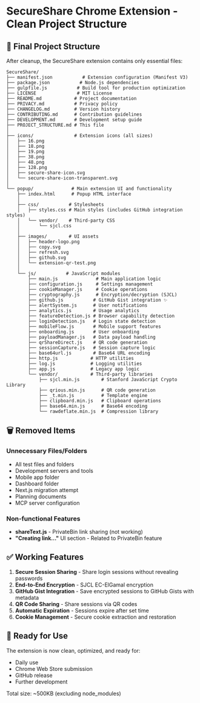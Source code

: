 # SecureShare Chrome Extension - Clean Project Structure

## 📁 Final Project Structure

After cleanup, the SecureShare extension contains only essential files:

```
SecureShare/
├── manifest.json           # Extension configuration (Manifest V3)
├── package.json           # Node.js dependencies
├── gulpfile.js           # Build tool for production optimization
├── LICENSE               # MIT License
├── README.md            # Project documentation
├── PRIVACY.md           # Privacy policy
├── CHANGELOG.md         # Version history
├── CONTRIBUTING.md      # Contribution guidelines
├── DEVELOPMENT.md       # Development setup guide
├── PROJECT_STRUCTURE.md # This file
│
├── icons/               # Extension icons (all sizes)
│   ├── 16.png
│   ├── 18.png
│   ├── 19.png
│   ├── 38.png
│   ├── 48.png
│   ├── 128.png
│   ├── secure-share-icon.svg
│   └── secure-share-icon-transparent.svg
│
└── popup/              # Main extension UI and functionality
    ├── index.html      # Popup HTML interface
    │
    ├── css/           # Stylesheets
    │   ├── styles.css # Main styles (includes GitHub integration styles)
    │   └── vendor/    # Third-party CSS
    │       └── sjcl.css
    │
    ├── images/        # UI assets
    │   ├── header-logo.png
    │   ├── copy.svg
    │   ├── refresh.svg
    │   ├── github.svg
    │   └── extension-qr-test.png
    │
    └── js/           # JavaScript modules
        ├── main.js              # Main application logic
        ├── configuration.js     # Settings management
        ├── cookieManager.js     # Cookie operations
        ├── cryptography.js      # Encryption/decryption (SJCL)
        ├── github.js           # GitHub Gist integration ✨
        ├── alertSystem.js      # User notifications
        ├── analytics.js        # Usage analytics
        ├── featureDetection.js # Browser capability detection
        ├── loginDetection.js   # Login state detection
        ├── mobileFlow.js       # Mobile support features
        ├── onboarding.js       # User onboarding
        ├── payloadManager.js   # Data payload handling
        ├── qrShareDirect.js    # QR code generation
        ├── sessionCapture.js   # Session capture logic
        ├── base64url.js        # Base64 URL encoding
        ├── http.js            # HTTP utilities
        ├── log.js             # Logging utilities
        ├── app.js             # Legacy app logic
        └── vendor/            # Third-party libraries
            ├── sjcl.min.js        # Stanford JavaScript Crypto Library
            ├── qrious.min.js      # QR code generation
            ├── _t.min.js          # Template engine
            ├── clipboard.min.js   # Clipboard operations
            ├── base64.min.js      # Base64 encoding
            └── rawdeflate.min.js  # Compression library
```

## 🗑️ Removed Items

### Unnecessary Files/Folders
- All test files and folders
- Development servers and tools
- Mobile app folder
- Dashboard folder
- Next.js migration attempt
- Planning documents
- MCP server configuration

### Non-functional Features
- **shareText.js** - PrivateBin link sharing (not working)
- **"Creating link..."** UI section - Related to PrivateBin feature

## ✅ Working Features

1. **Secure Session Sharing** - Share login sessions without revealing passwords
2. **End-to-End Encryption** - SJCL EC-ElGamal encryption
3. **GitHub Gist Integration** - Save encrypted sessions to GitHub Gists with metadata
4. **QR Code Sharing** - Share sessions via QR codes
5. **Automatic Expiration** - Sessions expire after set time
6. **Cookie Management** - Secure cookie extraction and restoration

## 🎯 Ready for Use

The extension is now clean, optimized, and ready for:
- Daily use
- Chrome Web Store submission
- GitHub release
- Further development

Total size: ~500KB (excluding node_modules)
